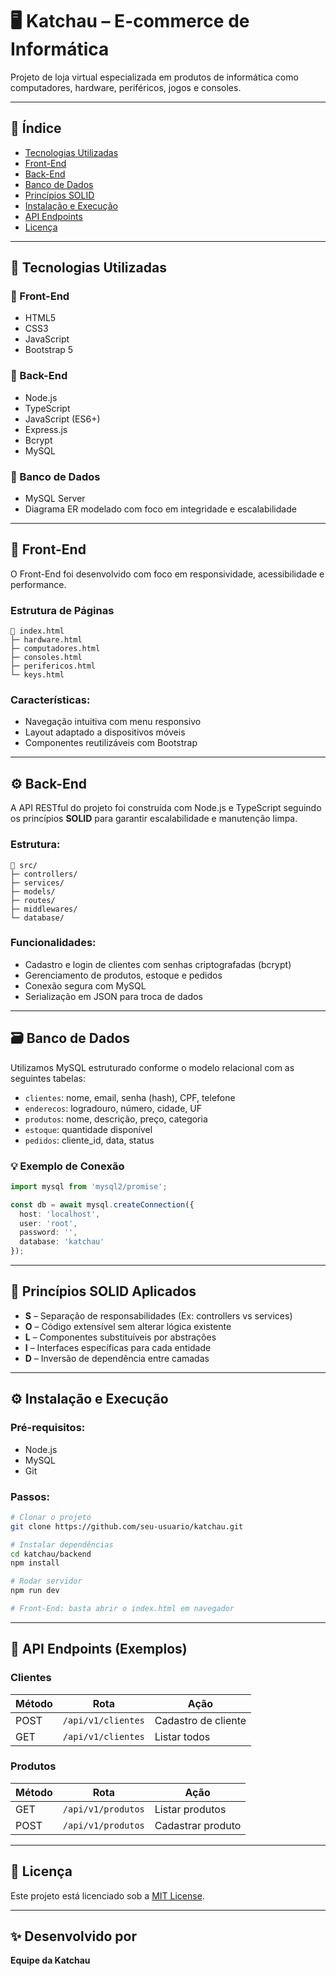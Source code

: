 
# 🖥️ Katchau – E-commerce de Informática

Projeto de loja virtual especializada em produtos de informática como computadores, hardware, periféricos, jogos e consoles.

---

## 📌 Índice

- [Tecnologias Utilizadas](#tecnologias-utilizadas)
- [Front-End](#front-end)
- [Back-End](#back-end)
- [Banco de Dados](#banco-de-dados)
- [Princípios SOLID](#princípios-solid)
- [Instalação e Execução](#instalação-e-execução)
- [API Endpoints](#api-endpoints)
- [Licença](#licença)

---

## 🚀 Tecnologias Utilizadas

### 🔹 Front-End
- HTML5  
- CSS3  
- JavaScript  
- Bootstrap 5

### 🔹 Back-End
- Node.js  
- TypeScript  
- JavaScript (ES6+)  
- Express.js  
- Bcrypt  
- MySQL

### 🔹 Banco de Dados
- MySQL Server  
- Diagrama ER modelado com foco em integridade e escalabilidade

---

## 🎨 Front-End

O Front-End foi desenvolvido com foco em responsividade, acessibilidade e performance.

### Estrutura de Páginas
```
📁 index.html
├─ hardware.html
├─ computadores.html
├─ consoles.html
├─ perifericos.html
└─ keys.html
```

### Características:
- Navegação intuitiva com menu responsivo
- Layout adaptado a dispositivos móveis
- Componentes reutilizáveis com Bootstrap

---

## ⚙️ Back-End

A API RESTful do projeto foi construída com Node.js e TypeScript seguindo os princípios **SOLID** para garantir escalabilidade e manutenção limpa.

### Estrutura:
```
📁 src/
├─ controllers/
├─ services/
├─ models/
├─ routes/
├─ middlewares/
└─ database/
```

### Funcionalidades:
- Cadastro e login de clientes com senhas criptografadas (bcrypt)
- Gerenciamento de produtos, estoque e pedidos
- Conexão segura com MySQL
- Serialização em JSON para troca de dados

---

## 🗃️ Banco de Dados

Utilizamos MySQL estruturado conforme o modelo relacional com as seguintes tabelas:

- `clientes`: nome, email, senha (hash), CPF, telefone
- `enderecos`: logradouro, número, cidade, UF
- `produtos`: nome, descrição, preço, categoria
- `estoque`: quantidade disponível
- `pedidos`: cliente_id, data, status

### 💡 Exemplo de Conexão

```ts
import mysql from 'mysql2/promise';

const db = await mysql.createConnection({
  host: 'localhost',
  user: 'root',
  password: '',
  database: 'katchau'
});
```

---

## 🧱 Princípios SOLID Aplicados

- **S** – Separação de responsabilidades (Ex: controllers vs services)
- **O** – Código extensível sem alterar lógica existente
- **L** – Componentes substituíveis por abstrações
- **I** – Interfaces específicas para cada entidade
- **D** – Inversão de dependência entre camadas

---

## ⚙️ Instalação e Execução

### Pré-requisitos:
- Node.js
- MySQL
- Git

### Passos:

```bash
# Clonar o projeto
git clone https://github.com/seu-usuario/katchau.git

# Instalar dependências
cd katchau/backend
npm install

# Rodar servidor
npm run dev

# Front-End: basta abrir o index.html em navegador
```

---

## 🔗 API Endpoints (Exemplos)

### Clientes
| Método | Rota                  | Ação                    |
|--------|-----------------------|-------------------------|
| POST   | `/api/v1/clientes`    | Cadastro de cliente     |
| GET    | `/api/v1/clientes`    | Listar todos            |

### Produtos
| Método | Rota                  | Ação                    |
|--------|-----------------------|-------------------------|
| GET    | `/api/v1/produtos`    | Listar produtos         |
| POST   | `/api/v1/produtos`    | Cadastrar produto       |

---

## 📄 Licença

Este projeto está licenciado sob a [MIT License](LICENSE).

---

## ✨ Desenvolvido por

**Equipe da Katchau**
